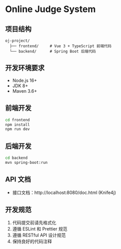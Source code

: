 # Online Judge System

## 项目结构
```
oj-project/
  ├── frontend/     # Vue 3 + TypeScript 前端代码
  └── backend/      # Spring Boot 后端代码
```

## 开发环境要求
- Node.js 16+
- JDK 8+
- Maven 3.6+

## 前端开发
```bash
cd frontend
npm install
npm run dev
```

## 后端开发
```bash
cd backend
mvn spring-boot:run
```

## API 文档
- 接口文档：http://localhost:8080/doc.html (Knife4j)

## 开发规范
1. 代码提交前请先格式化
2. 遵循 ESLint 和 Prettier 规范
3. 遵循 RESTful API 设计规范
4. 保持良好的代码注释
